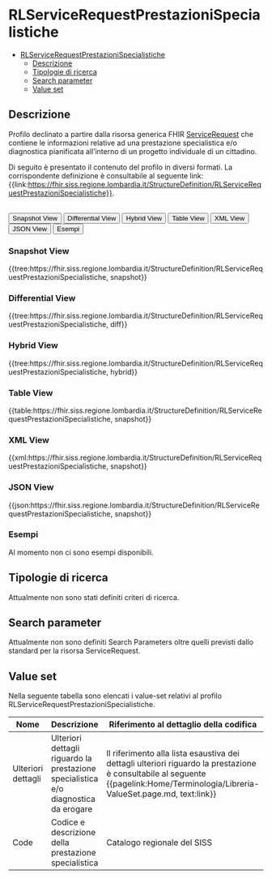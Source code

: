 # RLServiceRequestPrestazioniSpecialistiche

- [RLServiceRequestPrestazioniSpecialistiche](#rlservicerequestprestazionispecialistiche)
  - [Descrizione](#descrizione)
  - [Tipologie di ricerca](#tipologie-di-ricerca)
  - [Search parameter](#search-parameter)
  - [Value set](#value-set)


## Descrizione

Profilo declinato a partire dalla risorsa generica FHIR [ServiceRequest](http://hl7.org/fhir/R4/servicerequest.html) che contiene le informazioni relative ad una prestazione specialistica e/o diagnostica pianificata all’interno di un progetto individuale di un cittadino.

Di seguito è presentato il contenuto del profilo in diversi formati. La corrispondente definizione è consultabile al seguente link: {{link:https://fhir.siss.regione.lombardia.it/StructureDefinition/RLServiceRequestPrestazioniSpecialistiche}}.

<br>
<div class="tab">
 <button class="tablinks active" onclick="openTab(event, 'Snapshot View')">Snapshot View</button>
  <button class="tablinks" onclick="openTab(event, 'Differential View')">Differential View</button>
  <button class="tablinks" onclick="openTab(event, 'Hybrid View')">Hybrid View</button>
   <button class="tablinks" onclick="openTab(event, 'Table View')">Table View</button>
   <button class="tablinks" onclick="openTab(event, 'XML View')">XML View</button>
  <button class="tablinks" onclick="openTab(event, 'JSON View')">JSON View</button>
  <button class="tablinks" onclick="openTab(event, 'Esempi')">Esempi</button>
</div>

<div id="Snapshot View" class="tabcontent" style="display:block">
  <h3>Snapshot View</h3>
{{tree:https://fhir.siss.regione.lombardia.it/StructureDefinition/RLServiceRequestPrestazioniSpecialistiche, snapshot}}
</div>

<div id="Differential View" class="tabcontent">
  <h3>Differential View</h3>
{{tree:https://fhir.siss.regione.lombardia.it/StructureDefinition/RLServiceRequestPrestazioniSpecialistiche, diff}}
</div>

<div id="Hybrid View" class="tabcontent">
  <h3>Hybrid View</h3>
{{tree:https://fhir.siss.regione.lombardia.it/StructureDefinition/RLServiceRequestPrestazioniSpecialistiche, hybrid}}
</div>

<div id="Table View" class="tabcontent">
  <h3>Table View</h3>
{{table:https://fhir.siss.regione.lombardia.it/StructureDefinition/RLServiceRequestPrestazioniSpecialistiche, snapshot}}
</div>

<div id="XML View" class="tabcontent">
  <h3>XML View</h3>
{{xml:https://fhir.siss.regione.lombardia.it/StructureDefinition/RLServiceRequestPrestazioniSpecialistiche, snapshot}}
</div>

<div id="JSON View" class="tabcontent">
  <h3>JSON View</h3>
{{json:https://fhir.siss.regione.lombardia.it/StructureDefinition/RLServiceRequestPrestazioniSpecialistiche, snapshot}}
</div>

<div id="Esempi" class="tabcontent">
  <h3>Esempi</h3>
Al momento non ci sono esempi disponibili. 
</div>

<!-- ===================================================FINE SEZIONE=================================================== -->

## Tipologie di ricerca

Attualmente non sono stati definiti criteri di ricerca.

<!-- ===================================================FINE SEZIONE=================================================== -->

## Search parameter

Attualmente non sono definiti Search Parameters oltre quelli previsti dallo standard per la risorsa ServiceRequest.

<!-- ===================================================FINE SEZIONE=================================================== -->

## Value set

Nella seguente tabella sono elencati i value-set relativi al profilo RLServiceRequestPrestazioniSpecialistiche.

| Nome | Descrizione | Riferimento al dettaglio della codifica |
|---|---|---|
| Ulteriori dettagli | Ulteriori dettagli riguardo la prestazione specialistica e/o diagnostica da erogare | Il riferimento alla lista esaustiva dei dettagli ulteriori riguardo la prestazione è consultabile al seguente  {{pagelink:Home/Terminologia/Libreria-ValueSet.page.md, text:link}} |
| Code | Codice e descrizione della prestazione specialistica | Catalogo regionale del SISS |